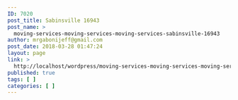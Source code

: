 ```yaml
---
ID: 7020
post_title: Sabinsville 16943
post_name: >
  moving-services-moving-services-moving-services-sabinsville-16943
author: mrgabonijeff@gmail.com
post_date: 2018-03-28 01:47:24
layout: page
link: >
  http://localhost/wordpress/moving-services-moving-services-moving-services-sabinsville-16943/
published: true
tags: [ ]
categories: [ ]
---
```

